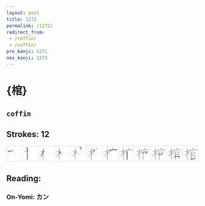 ```yaml
---
layout: post
title: 1272
permalink: /1272/
redirect_from:
 - /coffin/
 - /coffin/
pre_kanji: 1271
nex_kanji: 1273
---
```


# {棺}

## `coffin`

## Strokes: 12

<div class="stroke"><img src="../images/E6A3BA.png" /></div>

## Reading:

### On-Yomi: カン
